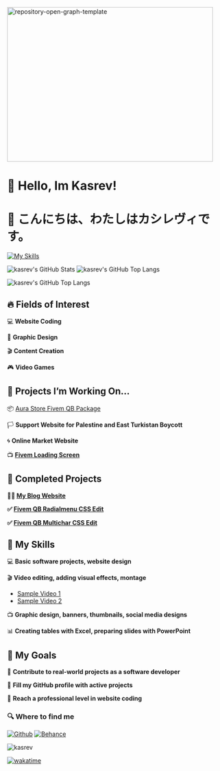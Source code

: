 
<img width="480" height="360" alt="repository-open-graph-template" src="https://github.com/user-attachments/assets/a17a3c16-c0aa-42fa-97db-bb23bb2a7625" />

# 👋 Hello, Im Kasrev!

# 👋 こんにちは、わたしはカシレヴィです。

 [![My Skills](https://skillicons.dev/icons?i=html,css,lua,py,vscode,git,github,ae,pr,ps,blender,linux,ubuntu,windows,md,mysql,&perline=25)](https://skillicons.dev)
  
![kasrev's GitHub Stats](https://github-readme-stats.vercel.app/api?username=kasrev&theme=dark&show_icons=true)
![kasrev's GitHub Top Langs](https://github-readme-stats.vercel.app/api/top-langs/?username=kasrev&layout=compact&theme=dark&show_icons=true)

![kasrev's GitHub Top Langs](https://github-readme-stats.vercel.app/api/wakatime/?username=kasrev&layout=compact&theme=dark&show_icons=true)

## 🔥 Fields of Interest  

💻 **Website Coding**  

🎨 **Graphic Design**  

🎬 **Content Creation**  

🎮 **Video Games**  

## 🔭 Projects I’m Working On...  

📦 [Aura Store Fivem QB Package](https://github.com/Kasrev/Aura-Store-Fivem-QB-Package)  

🏳️ **Support Website for Palestine and East Turkistan Boycott**  

🌀 **Online Market Website**  

📺 [**Fivem Loading Screen**](https://aura-store-webstore.tebex.io/package/6994089)  

## 🔔 Completed Projects  

**🧑🏻 [My Blog Website](https://github.com/Kasrev/My-blog-site)**  

**✅ [Fivem QB Radialmenu CSS Edit](https://github.com/Kasrev/Fivem-QB-Radialmenu-CSS-Edit)**  

**✅ [Fivem QB Multichar CSS Edit](https://github.com/Kasrev/Fivem-QB-Multicharacter-Black-CSS-Edit)**  

## 📝 My Skills  

💻 **Basic software projects, website design**  

🎬 **Video editing, adding visual effects, montage**  
- [Sample Video 1](https://www.youtube.com/watch?v=2QVSI5UGIeY)  
- [Sample Video 2](https://www.youtube.com/watch?v=lieCOY8QVnI)  

📺 **Graphic design, banners, thumbnails, social media designs**  

📊 **Creating tables with Excel, preparing slides with PowerPoint**  

## 🎯 My Goals  

📌 **Contribute to real-world projects as a software developer**  

📌 **Fill my GitHub profile with active projects**  

📌 **Reach a professional level in website coding**  


<h3>🔍 Where to find me</h3>
<p><a href="https://github.com/Kasrev" target="_blank"><img alt="Github" src="https://img.shields.io/badge/GitHub-%2312100E.svg?&style=for-the-badge&logo=Github&logoColor=white" /></a> <a href="https://www.behance.net/kasrev" target="_blank"><img alt="Behance" src="https://img.shields.io/badge/Behance-0054F7?style=for-the-badge&logo=behance&logoColor=white" /></a>
</p>

<p align="left"> <img src="https://komarev.com/ghpvc/?username=kasrev&label=Profile%20views&color=0e75b6&style=flat" alt="kasrev" /> </p>

[![wakatime](https://wakatime.com/badge/user/cf9ff4c3-e122-4e87-89ff-c25b09b2ff27.svg)](https://wakatime.com/@cf9ff4c3-e122-4e87-89ff-c25b09b2ff27)
